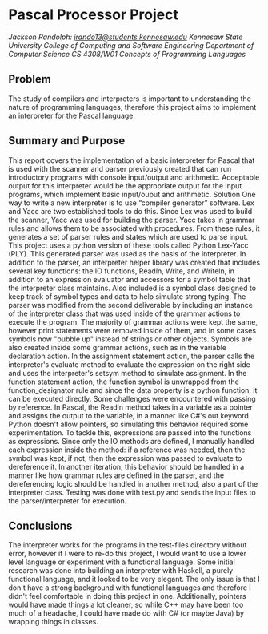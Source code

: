 # Pascal Processor Project
*Jackson Randolph: jrando13@students.kennesaw.edu
Kennesaw State University
College of Computing and Software Engineering
Department of Computer Science
CS 4308/W01 Concepts of Programming Languages*

## Problem
The study of compilers and interpreters is important to understanding the nature of programming languages, therefore this project aims to implement an interpreter for the Pascal language.

## Summary and Purpose
This report covers the implementation of a basic interpreter for Pascal that is used with the scanner and parser previously created that can run introductory programs with console input/output and arithmetic. Acceptable output for this interpreter would be the appropriate output for the input programs, which implement basic input/ouput and arithmetic.
Solution
One way to write a new interpreter is to use “compiler generator” software. Lex and Yacc are two established tools to do this. Since Lex was used to build the scanner, Yacc was used for building the parser. Yacc takes in grammar rules and allows them to be associated with procedures. From these rules, it generates a set of parser rules and states which are used to parse input. This project uses a python version of these tools called Python Lex-Yacc (PLY). This generated parser was used as the basis of the interpreter.
In addition to the parser, an interpreter helper library was created that includes several key functions: the IO functions, Readln, Write, and Writeln, in addition to an expression evaluator and accessors for a symbol table that the interpreter class maintains. Also included is a symbol class designed to keep track of symbol types and data to help simulate strong typing.
The parser was modified from the second deliverable by including an instance of the interpreter class that was used inside of the grammar actions to execute the program. The majority of grammar actions were kept the same, however print statements were removed inside of them, and in some cases symbols now "bubble up" instead of strings or other objects. Symbols are also created inside some grammar actions, such as in the variable declaration action. In the assignment statement action, the parser calls the interpreter's evaluate method to evaluate the expression on the right side and uses the interpreter's setsym method to simulate assignment. In the function statement action, the function symbol is unwrapped from the function_designator rule and since the data property is a python function, it can be executed directly.
Some challenges were encountered with passing by reference. In Pascal, the Readln method takes in a variable as a pointer and assigns the output to the variable, in a manner like C#'s out keyword. Python doesn't allow pointers, so simulating this behavior required some experimentation. To tackle this, expressions are passed into the functions as expressions. Since only the IO methods are defined, I manually handled each expression inside the method: if a reference was needed, then the symbol was kept, if not, then the expression was passed to evaluate to dereference it. In another iteration, this behavior should be handled in a manner like how grammar rules are defined in the parser, and the dereferencing logic should be handled in another method, also a part of the interpreter class.
Testing was done with test.py and sends the input files to the parser/interpreter for execution.


## Conclusions
The interpreter works for the programs in the test-files directory without error, however if I were to re-do this project, I would want to use a lower level language or experiment with a functional language. Some initial research was done into building an interpreter with Haskell, a purely functional language, and it looked to be very elegant. The only issue is that I don't have a strong background with functional languages and therefore I didn't feel comfortable in doing this project in one. Additionally, pointers would have made things a lot cleaner, so while C++ may have been too much of a headache, I could have made do with C# (or maybe Java) by wrapping things in classes.
